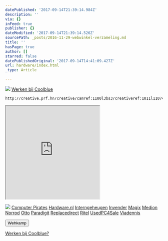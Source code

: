 ```yaml
---
datePublished: '2017-09-14T21:39:14.984Z'
description: ''
via: {}
inFeed: true
publisher: {}
dateModified: '2017-09-14T21:39:14.526Z'
sourcePath: _posts/2016-11-29-webwinkel-verzameling.md
title: ''
hasPage: true
author: []
starred: false
datePublishedOriginal: '2017-09-14T14:41:09.427Z'
url: hardware/index.html
_type: Article

---
```

![](https://the-grid-user-content.s3-us-west-2.amazonaws.com/e4f5c7a1-5645-4150-88af-80872fdd68a7.jpg)
[Werken bij Coolblue][0]

    http://creative.prf.hn/creative/camref:1100l3bs3/creativeref:1011l11074

<iframe src="https://the-grid.github.io/ed-userhtml/?g=eJy1V11vmzAUfedXsEjNW8JXaJs2TtV1nVap6_bQh_UpMvgWrBpjGWekmvbfd_nISrt-pBpEEWAL7j3nmHMvXnz49O3s-ub7uZ2aTCytxfYElC0ta1GYewFLi_Gf9i_Lxl9GN5OSM5Me2V7oumpzXE-nwJPU4NzDlPXbWjjt8wtqpxpuySg1Rh05TlmW09MYCsY1xGYqxcg2VCdgyGgVCSrvRssFzxK70PGjZ6I8o7q637nIaAKFI1m04s2lSSHRnDkll3cgJKWZQzHFpM2hZDKyqcAMX66_XtpmbXLNKSauIZJRQ6rB37LBgY2jKNcM9JF7jKAcurSt5-kIHtGITuM8G4bMNsGQREw8NZoywEN8B3oqwTgnMfHC_Zk7ppk6zsihF_qH83pAiRcEB_tePdCkPq3JYOxhozQUxeAriaFBS2qgAmdQAGPI3J2tPH_V8F21hPf8zwO9t38RDM01AmomvEY2CJNt_N54vEQjTo2AwQrJNv6ONPwuDX8HGgXCUghIglY6TzTNMooYRVVNnFjw-K45nijijQ1ZazEuyCzw3PEtuf5xOcYJUsXZC07xpcR_w7F-fixpBuRjLiZXwEqIBlII42Oy_1_o8NWFjtF566JIc9Wak0sGmykt1KayqR8E84OOUa_KchIXr9jV1iDISOa3uRB5iZnPugmWdh_SdDAPbIMYJFZuoXIua3htGW9FUqmqNAqD2ROFGHuXQo-T9KRRN2iPKu3a4Xx_5gZth_P857pbR6j1bkIxkJIXDGhtw15c9hCyhzb4stNeECkMvfBNjbBLv0ek842CWoBe9IEm2sBFCN9RbM8JpLBOQNY1uv1M8Oeu3zHXxaMbuyaz3tKlyQGmm6UXiZ6AH1iq-1xXXQHBVfVPcZnUOs0Og4Pdvqf-EeZmG7EXNVp8PaqAm54oZ_e453GavdQf8j6Jxw" height="300" style=""></iframe>

![](https://the-grid-user-content.s3-us-west-2.amazonaws.com/d4d8e480-281e-41f8-a31e-4427722137e0.png)
[Computer Pirates][1]
[Hardware.nl][2]
[Interngeheugen][3]
[Invender][4]
[Magix][5]
[Medion][6]
[Norrod][7]
[Otto][8]
[Paradigit][9]
[Replacedirect][10]
[Ritel][11]
[UsedPC4Sale][12]
[Viadennis][13]

<button data-role="cta" style="">Wehkamp</button>

[Werken bij Coolblue?][0]

[0]: http://prf.hn/click/camref:1100l3bs3/creativeref:1011l11074
[1]: http://www.computerpirates.com/
[2]: http://www.hardware.nl/
[3]: http://www.interngeheugen.com/tt/?tt=2902_12_133761_Interngeheugen&r=%2F
[4]: http://www.invender.nl/ttiv/index.php?tt=352_12_133761_Invender&r=%2F
[5]: http://www.magix.com/ap/tradetracker/?tt=2074_12_133761_Magix&r=%2F
[6]: http://tc.tradetracker.net/?c=3452&m=12&a=133761
[7]: http://www.norrod.nl/tt/index.aspx?tt=23396_12_133761_Norrod&r=%2F
[8]: http://www.otto.nl/
[9]: http://www.paradigit.nl/tt/index.aspx?tt=5043_12_133761_Paradigit&r=%2F
[10]: http://www.replacedirect.nl/
[11]: http://www.ritel.nl/telecom/?tt=668_12_133761_Ritel&r=%2F
[12]: http://tc.tradetracker.net/?c=20400&m=12&a=133761&r=UsedPC4sale&u=%2F
[13]: http://www.viadennis.nl/computer/?tt=15804_12_133761_Viadennis&r=%2F